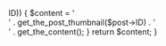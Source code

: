 <?php 

add_filter('the_excerpt_rss', 'my_rss_post_thumbnail');
add_filter('the_content_feed', 'my_rss_post_thumbnail');
function my_rss_post_thumbnail($content) {
  global $post;
  if(has_post_thumbnail($post->ID)) {
    $content = '<div>' . get_the_post_thumbnail($post->ID) . '</div>' . get_the_content();
  }

  return $content;
}